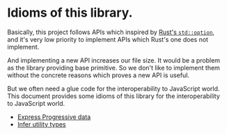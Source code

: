 # Idioms of this library.

Basically, this project follows APIs which inspired by [Rust's `std::option`](https://doc.rust-lang.org/std/option/),
and it's very low priority to implement APIs which Rust's one does not implement.

And implementing a new API increases our file size. It would be a problem as the library providing base primitive.
So we don't like to implement them without the concrete reasons which proves a new API is useful.

But we often need a glue code for the interoperability to JavaScript world.
This document provides some idioms of this library for the interoperability to JavaScript world.

* [Express Progressive data](./express_progress.md)
* [Infer utility types](./infer.md)

